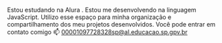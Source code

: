 Estou estudando na Alura .
Estou me desenvolvendo na linguagem JavaScript.
Utilizo esse espaço para minha organização e compartilhamento dos meu projetos desenvolvidos.
Você pode entrar em contato comigo 📫
00001097728328sp@al.educacao.sp.gpv.br
